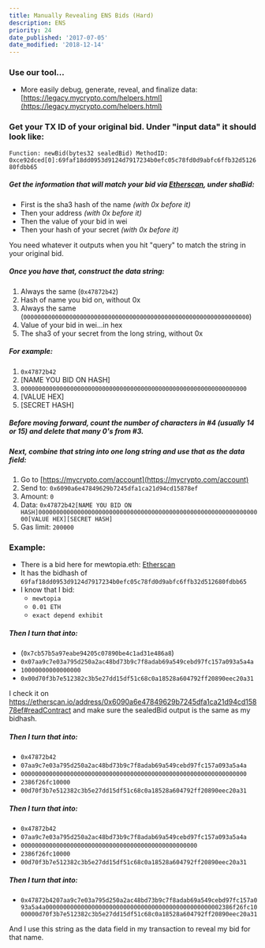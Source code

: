 ```yaml
---
title: Manually Revealing ENS Bids (Hard)
description: ENS
priority: 24
date_published: '2017-07-05'
date_modified: '2018-12-14'
---
```


### Use our tool...

*  More easily debug, generate, reveal, and finalize data: [https://legacy.mycrypto.com/helpers.html](https://legacy.mycrypto.com/helpers.html)

### Get your TX ID of your original bid. Under "input data" it should look like:

`Function: newBid(bytes32 sealedBid) MethodID: 0xce92dced[0]:69faf18dd0953d9124d7917234b0efc05c78fd0d9abfc6ffb32d512680fdbb65`

##### Get the information that will match your bid via [Etherscan](https://etherscan.io/address/0x6090a6e47849629b7245dfa1ca21d94cd15878ef#readContract), under shaBid:

*   First is the sha3 hash of the name _(with 0x before it)_
*   Then your address _(with 0x before it)_
*   Then the value of your bid in wei
*   Then your hash of your secret _(with 0x before it)_

You need whatever it outputs when you hit "query" to match the string in your original bid.

##### Once you have that, construct the data string:

1.  Always the same (`0x47872b42`)
2.  Hash of name you bid on, without 0x
3.  Always the same (`0000000000000000000000000000000000000000000000000000000000000000`)
4.  Value of your bid in wei...in hex
5.  The sha3 of your secret from the long string, without 0x

##### For example:

1.  `0x47872b42`
2.  [NAME YOU BID ON HASH]
3.  `0000000000000000000000000000000000000000000000000000000000000000`
4.  [VALUE HEX]
5.  [SECRET HASH]

##### Before moving forward, count the number of characters in #4 (usually 14 or 15) and delete that many 0's from #3.

##### Next, combine that string into one long string and use that as the data field:

1.  Go to [https://mycrypto.com/account](https://mycrypto.com/account)
2.  Send to: `0x6090a6e47849629b7245dfa1ca21d94cd15878ef`
3.  Amount: `0`
4.  Data: `0x47872b42[NAME YOU BID ON HASH]0000000000000000000000000000000000000000000000000000000000000000[VALUE HEX][SECRET HASH]`
5.  Gas limit: `200000`

### Example:

*   There is a bid here for mewtopia.eth: [Etherscan](https://etherscan.io/tx/0x1c741eb4fe698d5429027fdd6a9d7d87638f27ae0663b43e1f06ef141270dc0f)
*   It has the bidhash of `69faf18dd0953d9124d7917234b0efc05c78fd0d9abfc6ffb32d512680fdbb65`
*   I know that I bid:
    *   `mewtopia`
    *   `0.01 ETH`
    *   `exact depend exhibit`

##### Then I turn that into:

*   (`0x7cb57b5a97eabe94205c07890be4c1ad31e486a8`)
*   `0x07aa9c7e03a795d250a2ac48bd73b9c7f8adab69a549cebd97fc157a093a5a4a`
*   `10000000000000000`
*   `0x00d70f3b7e512382c3b5e27dd15df51c68c0a18528a604792ff20890eec20a31`

I check it on https://etherscan.io/address/0x6090a6e47849629b7245dfa1ca21d94cd15878ef#readContract and make sure the sealedBid output is the same as my bidhash.

##### Then I turn that into:

*   `0x47872b42`
*   `07aa9c7e03a795d250a2ac48bd73b9c7f8adab69a549cebd97fc157a093a5a4a`
*   `0000000000000000000000000000000000000000000000000000000000000000`
*   `2386f26fc10000`
*   `00d70f3b7e512382c3b5e27dd15df51c68c0a18528a604792ff20890eec20a31`

##### Then I turn that into:

*   `0x47872b42`
*   `07aa9c7e03a795d250a2ac48bd73b9c7f8adab69a549cebd97fc157a093a5a4a`
*   `00000000000000000000000000000000000000000000000000`
*   `2386f26fc10000`
*   `00d70f3b7e512382c3b5e27dd15df51c68c0a18528a604792ff20890eec20a31`

##### Then I turn that into:

*   `0x47872b4207aa9c7e03a795d250a2ac48bd73b9c7f8adab69a549cebd97fc157a093a5a4a00000000000000000000000000000000000000000000000002386f26fc1000000d70f3b7e512382c3b5e27dd15df51c68c0a18528a604792ff20890eec20a31`

And I use this string as the data field in my transaction to reveal my bid for that name.
